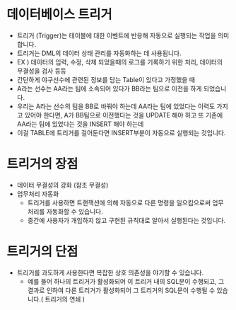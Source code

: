 # **데이터베이스 트리거**

- 트리거 (Trigger)는 테이블에 대한 이벤트에 반응해 자동으로 실행되는 작업을 의미합니다.
- 트리거는 DML의 데이터 상태 관리를 자동화하는 데 사용됩니다.
- EX ) 데이터의 입력, 수정, 삭제 되었을때의 로그를 기록하기 위한 처리, 데이터의 무결성을 검사 등등
- 간단하게 야구선수에 관련된 정보를 담는 Table이 있다고 가정했을 때
- A라는 선수는 AA라는 팀에 소속되어 있다가 BB라는 팀으로 이전을 하게 되었습니다.
- 우리는 A라는 선수의 팀을 BB로 바꿔야 하는데 AA라는 팀에 있었다는 이력도 가지고 있어야 한다면, A가 BB팀으로 이전했다는 것을 UPDATE 해야 하고 또 기존에 AA라는 팀에 있었다는 것을 INSERT 해야 하는데
- 이걸 TABLE에 트리거를 걸어둔다면 INSERT부분이 자동으로 실행되는 것입니다.

# **트리거의 장점**

- 데이터 무결성의 강화 (참조 무결성)
- 업무처리 자동화
    - 트리거를 사용하면 트랜잭션에 의해 자동으로 다른 명령을 일으킴으로써 업무처리를 자동화할 수 있습니다.
    - 중간에 사용자가 개입하지 않고 구현된 규칙대로 알아서 실행된다는 것입니다.

# **트리거의 단점**

- 트리거를 과도하게 사용한다면 복잡한 상호 의존성을 야기할 수 있습니다.
    - 예를 들어 하나의 트리거가 활성화되어 이 트리거 내의 SQL문이 수행되고, 그 결과로 인하여 다른 트리거가 활성화되어 그 트리거의 SQL문이 수행될 수 있습니다.( 트리거의 연쇄 )